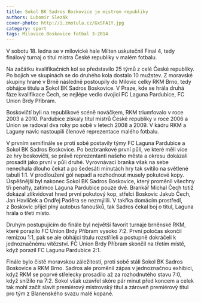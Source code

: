 ```yaml
---
title: Sokol BK Sadros Boskovice je mistrem republiky
authors: Lubomír Slezák
cover-photo: http://i.zmotula.cz/GxSFA1Y.jpg
category: sport
tags: Milovice Boskovice fotbal 3-2014
---
```


V sobotu 18. ledna se v milovické hale Milten uskutečnil Final 4, tedy finálový turnaj o titul mistra České republiky v malém fotbalu.

Na začátku kvalifikačních kol se představilo 25 týmů z celé České republiky. Po bojích ve skupinách se do druhého kola dostalo 10 mužstev. Z moravské skupiny hrané v Brně následně postoupily do Milovic celky RKM Brno, tedy obhájce titulu a Sokol BK Sadros Boskovice. V Praze, kde se hrála druhá fáze kvalifikace Čech, se nejlépe vedlo dvojici FC Laguna Pardubice, FC Union Brdy Příbram.

Boskovičtí byli na republikové scéně nováčkem, RKM triumfovalo v roce 2003 a 2010. Pardubice získaly titul mistrů České republiky v roce 2006 a Union se radoval dva roky po sobě v letech 2008 a 2009. V kádru RKM a Laguny navíc nastoupili členové reprezentace malého fotbalu.

V prvním semifinále se proti sobě postavily týmy FC Laguna Pardubice a Sokol BK Sadros Boskovice. Po bezbrankové první půli, ve které měli více ze hry boskovičtí, se právě reprezentanti našeho města a okresu dokázali prosadit jako první v půli druhé. Vyrovnávací branka však na sebe nenechala dlouho čekat a po šedesáti minutách hry tak svítilo na světlené tabuli 1:1. V prodloužení gól nepadl a rozhodnout musely pokutové kopy. Úspěšnější byl nakonec Sokol BK Sadros Boskovice, který proměnil všechny tři penalty, zatímco Laguna Pardubice pouze dvě. Brankář Michal Čech totiž dokázal zlikvidovat hned první pokutový kop, střelci Boskovic Jakub Čech, Jan Havlíček a Ondřej Paděra se nezmýlili. V takřka domácím prostředí, z Boskovic přijel plný autobus fanoušků, tak Sadros čekal boj o titul, Laguna hrála o třetí místo.

Druhým postupujícím do finále byl největší favorit turnaje brněnské RKM, které porazilo FC Union Brdy Příbram vysoko 7:2. První poločas skončil remízou 1:1, pak se ale obhájci titulu rozstříleli a postupně dokráčeli k jednoznačnému vítězství. FC Union Brdy Příbram skončil na třetím místě, když porazil FC Lagunu Pardubice 2:1.

Finále bylo čistě moravskou záležitostí, proti sobě stáli Sokol BK Sadros Boskovice a RKM Brno. Sadros ale proměnil zápas v jednoznačnou exhibici, když RKM se poprvé střelecky prosadilo až za rozhodnutého stavu 7:0, když snížilo na 7:2. Sokol však uzavřel skóre pár minut před koncem a celek tak mohl začít slavit premiérový mistrovský titul a zároveň premiérový titul pro tým z Blanenského svazu malé kopané.